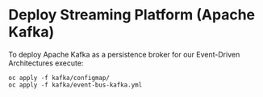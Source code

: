 # Deploy Streaming Platform (Apache Kafka)

To deploy Apache Kafka as a persistence broker for our Event-Driven Architectures execute:

```shell script
oc apply -f kafka/configmap/
oc apply -f kafka/event-bus-kafka.yml
```
